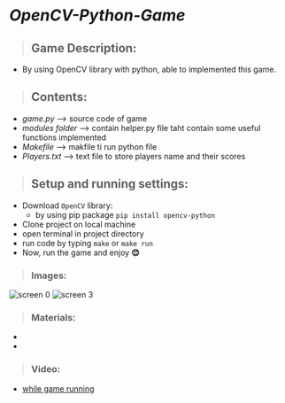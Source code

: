 # *OpenCV-Python-Game*
> ## Game Description:
   * By using OpenCV library with python, able to implemented this game.
   
> ## Contents:
   * _game.py_ --> source code of game
   * _modules folder_ --> contain helper.py file taht contain some useful functions implemented 
   * _Makefile_ --> makfile ti run python file
   * _Players.txt_ --> text file to store players name and their scores
   
> ## Setup and running settings:
   * Download `OpenCV` library:
        * by using pip package `pip install opencv-python`
   * Clone project on local machine 
   * open terminal in project directory
   * run code by typing `make` or `make run`
   * Now, run the game and enjoy  <b>&#128522;</b>
> ### Images:
![screen 0](https://user-images.githubusercontent.com/67025780/181832763-c4b08f8e-31be-4452-a599-5ff57a34950f.png)
![screen 3](https://user-images.githubusercontent.com/67025780/181832998-e0eded1a-2f0b-472c-a17a-f9bb44e62e30.png)


> ### Materials:
   *  
   *
> ### Video:
  * <a href="">
            while game running
   </a>
